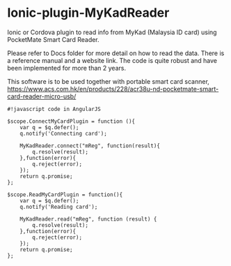 # Ionic-plugin-MyKadReader
Ionic or Cordova plugin to read info from MyKad (Malaysia ID card) using PocketMate Smart Card Reader.

Please refer to Docs folder for more detail on how to read the data. There is a reference manual and a website link. The code is quite robust and have been implemented for more than 2 years.

This software is to be used together with portable smart card scanner,
https://www.acs.com.hk/en/products/228/acr38u-nd-pocketmate-smart-card-reader-micro-usb/

```
#!javascript code in AngularJS

$scope.ConnectMyCardPlugin = function (){
    var q = $q.defer();
    q.notify('Connecting card');

    MyKadReader.connect("mReg", function(result){
        q.resolve(result);
    },function(error){
        q.reject(error);
    });
    return q.promise;
};

$scope.ReadMyCardPlugin = function(){
    var q = $q.defer();
    q.notify('Reading card');

    MyKadReader.read("mReg", function (result) {
        q.resolve(result);
    },function(error){
        q.reject(error);
    });
    return q.promise;
};
```
